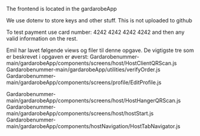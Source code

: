 The frontend is located in the gardarobeApp

We use dotenv to store keys and other stuff. This is not uploaded to github

To test payment use card number: 4242 4242 4242 4242 and then any valid information on the rest.


Emil har lavet følgende views og filer til denne opgave. De vigtigste tre som er beskrevet i opgaven er øverst:
Gardarobenummer-main/gardarobeApp/components/screens/host/HostClientQRScan.js
Gardarobenummer-main/gardarobeApp/utilities/verifyOrder.js
Gardarobenummer-main/gardarobeApp/components/screens/profile/EditProfile.js

Gardarobenummer-main/gardarobeApp/components/screens/host/HostHangerQRScan.js
Gardarobenummer-main/gardarobeApp/components/screens/host/hostStart.js
Gardarobenummer-main/gardarobeApp/components/hostNavigation/HostTabNavigator.js

